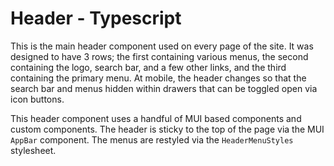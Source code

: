 # Header - Typescript

This is the main header component used on every page of the site. It was designed to have 3 rows; the first containing various menus, the second containing the logo, search bar, and a few other links, and the third containing the primary menu. At mobile, the header changes so that the search bar and menus hidden within drawers that can be toggled open via icon buttons.

This header component uses a handful of MUI based components and custom components. The header is sticky to the top of the page via the MUI `AppBar` component. The menus are restyled via the `HeaderMenuStyles` stylesheet.
